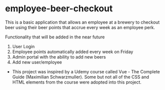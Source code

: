 # employee-beer-checkout

This is a basic application that allows an employee at a brewery to checkout beer using their beer points that accrue every week as an employee perk.

Functionality that will be added in the near future
1) User Login
2) Employee points automatically added every week on Friday
3) Admin portal with the ability to add new beers
4) Add new user/employee

* This project was inspired by a Udemy course called Vue - The Complete Guide (Maximilian Schwarzmuller). Some but not all of the CSS and HTML elements from the course were adopted into this project. 
